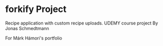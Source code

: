 # forkify Project

Recipe application with custom recipe uploads.
UDEMY course project By Jonas Schmedtmann

For Márk Hámori's portfolio

